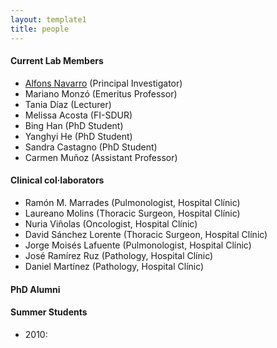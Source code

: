 ```yaml
---
layout: template1
title: people
---
```


#### Current Lab Members

- [Alfons Navarro](https://alfonsnavarro.github.io/) (Principal Investigator)
- Mariano Monzó (Emeritus Professor)
- Tania Díaz (Lecturer)
- Melissa Acosta (FI-SDUR)
- Bing Han (PhD Student)
- Yanghyi He (PhD Student)
- Sandra Castagno (PhD Student)
- Carmen Mu&ntilde;oz (Assistant Professor)

#### Clinical col·laborators

- Ramón M. Marrades (Pulmonologist, Hospital Clínic)
- Laureano Molins (Thoracic Surgeon, Hospital Clínic)
- Nuria Viñolas (Oncologist, Hospital Clínic)
- David Sánchez Lorente (Thoracic Surgeon, Hospital Clínic)
- Jorge Moisés Lafuente (Pulmonologist, Hospital Clínic)
- José Ramírez Ruz (Pathology, Hospital Clínic)
- Daniel Martínez (Pathology, Hospital Clínic)


#### PhD Alumni

 



#### Summer Students

- 2010: 

